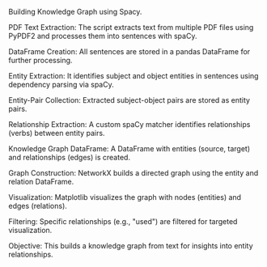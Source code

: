 Building Knowledge Graph using Spacy.

PDF Text Extraction: The script extracts text from multiple PDF files using PyPDF2 and processes them into sentences with spaCy.

DataFrame Creation: All sentences are stored in a pandas DataFrame for further processing.

Entity Extraction: It identifies subject and object entities in sentences using dependency parsing via spaCy.

Entity-Pair Collection: Extracted subject-object pairs are stored as entity pairs.

Relationship Extraction: A custom spaCy matcher identifies relationships (verbs) between entity pairs.

Knowledge Graph DataFrame: A DataFrame with entities (source, target) and relationships (edges) is created.

Graph Construction: NetworkX builds a directed graph using the entity and relation DataFrame.

Visualization: Matplotlib visualizes the graph with nodes (entities) and edges (relations).

Filtering: Specific relationships (e.g., "used") are filtered for targeted visualization.

Objective: This builds a knowledge graph from text for insights into entity relationships. 


